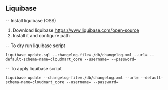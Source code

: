 ## Liquibase

-- Install liquibase (OSS)
1. Download liquibase
https://www.liquibase.com/open-source
2. Install it and configure path

-- To dry run liquibase script
```
liquibase update-sql --changelog-file=./db/changelog.xml --url= --default-schema-name=cloudmart_core --username= --password=
```

-- To apply liquibase script
```
liquibase update --changelog-file=./db/changelog.xml --url= --default-schema-name=cloudmart_core --username= --password=
```
